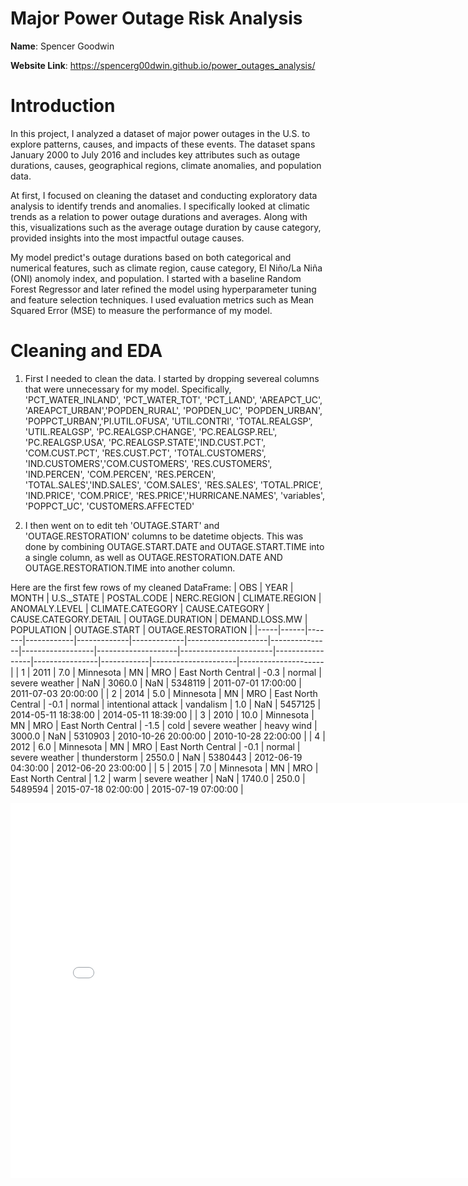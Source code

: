# Major Power Outage Risk Analysis

**Name**: Spencer Goodwin

**Website Link**: https://spencerg00dwin.github.io/power_outages_analysis/


# Introduction
In this project, I analyzed a dataset of major power outages in the U.S. to explore patterns, causes, and impacts of these events. The dataset spans January 2000 to July 2016 and includes key attributes such as outage durations, causes, geographical regions, climate anomalies, and population data.

At first, I focused on cleaning the dataset and conducting exploratory data analysis to identify trends and anomalies. I specifically looked at climatic trends as a relation to power outage durations and averages. Along with this, visualizations such as the average outage duration by cause category, provided insights into the most impactful outage causes.

My model predict's outage durations based on both categorical and numerical features, such as climate region, cause category, El Niño/La Niña (ONI) anomoly index, and population. I started with a baseline Random Forest Regressor and later refined the model using hyperparameter tuning and feature selection techniques. I used evaluation metrics such as Mean Squared Error (MSE) to measure the performance of my model.

# Cleaning and EDA
1. First I needed to clean the data. I started by dropping severeal columns that were unnecessary for my model. Specifically, 'PCT_WATER_INLAND', 'PCT_WATER_TOT', 'PCT_LAND', 'AREAPCT_UC', 'AREAPCT_URBAN','POPDEN_RURAL', 'POPDEN_UC', 'POPDEN_URBAN', 'POPPCT_URBAN','PI.UTIL.OFUSA', 'UTIL.CONTRI', 'TOTAL.REALGSP', 'UTIL.REALGSP', 'PC.REALGSP.CHANGE', 'PC.REALGSP.REL', 'PC.REALGSP.USA', 'PC.REALGSP.STATE','IND.CUST.PCT', 'COM.CUST.PCT', 'RES.CUST.PCT', 'TOTAL.CUSTOMERS', 'IND.CUSTOMERS','COM.CUSTOMERS', 'RES.CUSTOMERS', 'IND.PERCEN', 'COM.PERCEN', 'RES.PERCEN', 'TOTAL.SALES','IND.SALES', 'COM.SALES', 'RES.SALES', 'TOTAL.PRICE', 'IND.PRICE', 'COM.PRICE', 'RES.PRICE','HURRICANE.NAMES', 'variables', 'POPPCT_UC', 'CUSTOMERS.AFFECTED'

2. I then went on to edit teh 'OUTAGE.START' and 'OUTAGE.RESTORATION' columns to be datetime objects. This was done by combining OUTAGE.START.DATE and OUTAGE.START.TIME into a single column, as well as OUTAGE.RESTORATION.DATE AND OUTAGE.RESTORATION.TIME into another column.

Here are the first few rows of my cleaned DataFrame:
| OBS | YEAR | MONTH | U.S._STATE | POSTAL.CODE | NERC.REGION | CLIMATE.REGION     | ANOMALY.LEVEL | CLIMATE.CATEGORY | CAUSE.CATEGORY     | CAUSE.CATEGORY.DETAIL | OUTAGE.DURATION | DEMAND.LOSS.MW | POPULATION | OUTAGE.START         | OUTAGE.RESTORATION    |
|-----|------|-------|------------|-------------|-------------|--------------------|---------------|------------------|--------------------|-----------------------|-----------------|----------------|------------|---------------------|---------------------|
| 1   | 2011 | 7.0   | Minnesota  | MN          | MRO         | East North Central | -0.3          | normal           | severe weather     | NaN                   | 3060.0          | NaN            | 5348119    | 2011-07-01 17:00:00 | 2011-07-03 20:00:00 |
| 2   | 2014 | 5.0   | Minnesota  | MN          | MRO         | East North Central | -0.1          | normal           | intentional attack | vandalism             | 1.0             | NaN            | 5457125    | 2014-05-11 18:38:00 | 2014-05-11 18:39:00 |
| 3   | 2010 | 10.0  | Minnesota  | MN          | MRO         | East North Central | -1.5          | cold             | severe weather     | heavy wind            | 3000.0          | NaN            | 5310903    | 2010-10-26 20:00:00 | 2010-10-28 22:00:00 |
| 4   | 2012 | 6.0   | Minnesota  | MN          | MRO         | East North Central | -0.1          | normal           | severe weather     | thunderstorm          | 2550.0          | NaN            | 5380443    | 2012-06-19 04:30:00 | 2012-06-20 23:00:00 |
| 5   | 2015 | 7.0   | Minnesota  | MN          | MRO         | East North Central | 1.2           | warm             | severe weather     | NaN                   | 1740.0          | 250.0          | 5489594    | 2015-07-18 02:00:00 | 2015-07-19 07:00:00 |

<iframe
  src="assets/average_outage_duration_by_cause.html"
  width="800"
  height="600"
  frameborder="0"
></iframe>
